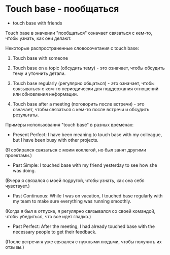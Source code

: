 # Touch base - пообщаться




- touch base with friends

Touch base в значении "пообщаться" означает связаться с кем-то, чтобы узнать, как они делают.

Некоторые распространенные словосочетания с touch base:

1. Touch base with someone

2. Touch base on a topic (обсудить тему) - это означает, чтобы обсудить тему и уточнить детали.

3. Touch base regularly (регулярно общаться) - это означает, чтобы связываться с кем-то периодически для поддержания отношений или обновления информации.

4. Touch base after a meeting (поговорить после встречи) - это означает, чтобы связаться с кем-то после встречи и обсудить результаты.

Примеры использования "touch base" в разных временах:

- Present Perfect: I have been meaning to touch base with my colleague, but I have been busy with other projects.

(Я собирался связаться с моим коллегой, но был занят другими проектами.)

- Past Simple: I touched base with my friend yesterday to see how she was doing.

(Вчера я связался с моей подругой, чтобы узнать, как она себя чувствует.)

- Past Continuous: While I was on vacation, I touched base regularly with my team to make sure everything was running smoothly.

(Когда я был в отпуске, я регулярно связывался со своей командой, чтобы убедиться, что все идет гладко.)

- Past Perfect: After the meeting, I had already touched base with the necessary people to get their feedback.

(После встречи я уже связался с нужными людьми, чтобы получить их отзывы.)